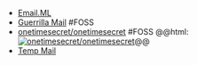 - [Email.ML](https://email.ml/)
- [Guerrilla Mail](https://www.guerrillamail.com/) #FOSS
- [onetimesecret/onetimesecret](https://github.com/onetimesecret/onetimesecret) #FOSS 
  @@html: <a href="https://github.com/onetimesecret/onetimesecret/"><img src="https://github-readme-stats-astronomer.vercel.app/api/pin/?username=onetimesecret&repo=onetimesecret&theme=tokyonight" alt="onetimesecret/onetimesecret"/></a>@@
- [Temp Mail](https://temp-mail.org/)